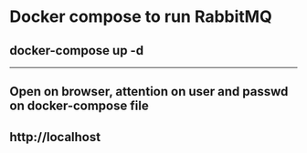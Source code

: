 # Docker compose to run RabbitMQ

## docker-compose up -d
 <hr />

## Open on browser, attention on user and passwd on docker-compose file
## http://localhost